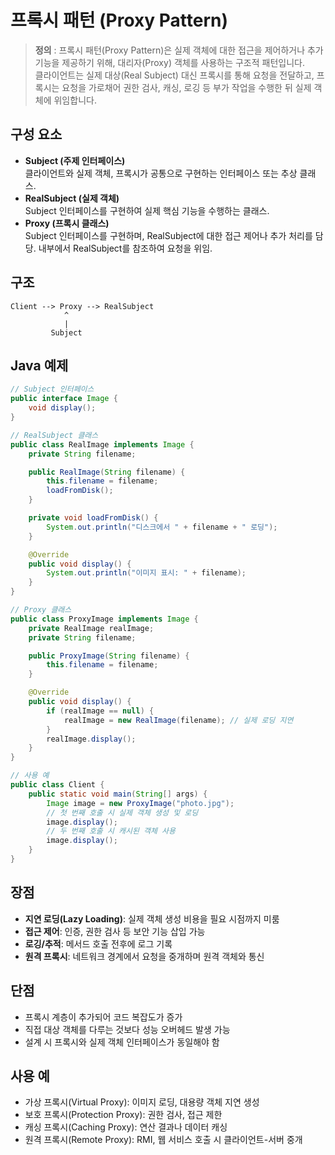 # 프록시 패턴 (Proxy Pattern)

> **정의** : 프록시 패턴(Proxy Pattern)은 실제 객체에 대한 접근을 제어하거나 추가 기능을 제공하기 위해, 대리자(Proxy) 객체를 사용하는 구조적 패턴입니다.  
클라이언트는 실제 대상(Real Subject) 대신 프록시를 통해 요청을 전달하고, 프록시는 요청을 가로채어 권한 검사, 캐싱, 로깅 등 부가 작업을 수행한 뒤 실제 객체에 위임합니다.

## 구성 요소
- **Subject (주제 인터페이스)**  
  클라이언트와 실제 객체, 프록시가 공통으로 구현하는 인터페이스 또는 추상 클래스.
- **RealSubject (실제 객체)**  
  Subject 인터페이스를 구현하여 실제 핵심 기능을 수행하는 클래스.
- **Proxy (프록시 클래스)**  
  Subject 인터페이스를 구현하며, RealSubject에 대한 접근 제어나 추가 처리를 담당. 내부에서 RealSubject를 참조하여 요청을 위임.

## 구조
```
Client --> Proxy --> RealSubject
            ^
            |
         Subject
```

## Java 예제
```java
// Subject 인터페이스
public interface Image {
    void display();
}

// RealSubject 클래스
public class RealImage implements Image {
    private String filename;

    public RealImage(String filename) {
        this.filename = filename;
        loadFromDisk();
    }

    private void loadFromDisk() {
        System.out.println("디스크에서 " + filename + " 로딩");
    }

    @Override
    public void display() {
        System.out.println("이미지 표시: " + filename);
    }
}

// Proxy 클래스
public class ProxyImage implements Image {
    private RealImage realImage;
    private String filename;

    public ProxyImage(String filename) {
        this.filename = filename;
    }

    @Override
    public void display() {
        if (realImage == null) {
            realImage = new RealImage(filename); // 실제 로딩 지연
        }
        realImage.display();
    }
}

// 사용 예
public class Client {
    public static void main(String[] args) {
        Image image = new ProxyImage("photo.jpg");
        // 첫 번째 호출 시 실제 객체 생성 및 로딩
        image.display();
        // 두 번째 호출 시 캐시된 객체 사용
        image.display();
    }
}
```

## 장점
- **지연 로딩(Lazy Loading)**: 실제 객체 생성 비용을 필요 시점까지 미룸  
- **접근 제어**: 인증, 권한 검사 등 보안 기능 삽입 가능  
- **로깅/추적**: 메서드 호출 전후에 로그 기록  
- **원격 프록시**: 네트워크 경계에서 요청을 중개하며 원격 객체와 통신

## 단점
- 프록시 계층이 추가되어 코드 복잡도가 증가  
- 직접 대상 객체를 다루는 것보다 성능 오버헤드 발생 가능  
- 설계 시 프록시와 실제 객체 인터페이스가 동일해야 함

## 사용 예
- 가상 프록시(Virtual Proxy): 이미지 로딩, 대용량 객체 지연 생성  
- 보호 프록시(Protection Proxy): 권한 검사, 접근 제한  
- 캐싱 프록시(Caching Proxy): 연산 결과나 데이터 캐싱  
- 원격 프록시(Remote Proxy): RMI, 웹 서비스 호출 시 클라이언트-서버 중개
